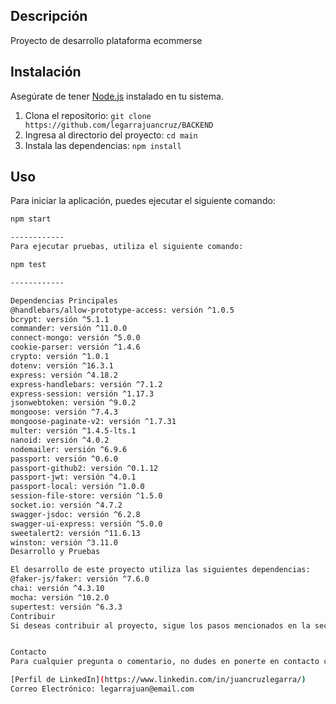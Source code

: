 ## Descripción

Proyecto de desarrollo plataforma ecommerse

## Instalación

Asegúrate de tener [Node.js](https://nodejs.org/) instalado en tu sistema.

1. Clona el repositorio: `git clone https://github.com/legarrajuancruz/BACKEND`
2. Ingresa al directorio del proyecto: `cd main`
3. Instala las dependencias: `npm install`

## Uso

Para iniciar la aplicación, puedes ejecutar el siguiente comando:

```bash
npm start

------------
Para ejecutar pruebas, utiliza el siguiente comando:

npm test

------------

Dependencias Principales
@handlebars/allow-prototype-access: versión ^1.0.5
bcrypt: versión ^5.1.1
commander: versión ^11.0.0
connect-mongo: versión ^5.0.0
cookie-parser: versión ^1.4.6
crypto: versión ^1.0.1
dotenv: versión ^16.3.1
express: versión ^4.18.2
express-handlebars: versión ^7.1.2
express-session: versión ^1.17.3
jsonwebtoken: versión ^9.0.2
mongoose: versión ^7.4.3
mongoose-paginate-v2: versión ^1.7.31
multer: versión ^1.4.5-lts.1
nanoid: versión ^4.0.2
nodemailer: versión ^6.9.6
passport: versión ^0.6.0
passport-github2: versión ^0.1.12
passport-jwt: versión ^4.0.1
passport-local: versión ^1.0.0
session-file-store: versión ^1.5.0
socket.io: versión ^4.7.2
swagger-jsdoc: versión ^6.2.8
swagger-ui-express: versión ^5.0.0
sweetalert2: versión ^11.6.13
winston: versión ^3.11.0
Desarrollo y Pruebas

El desarrollo de este proyecto utiliza las siguientes dependencias:
@faker-js/faker: versión ^7.6.0
chai: versión ^4.3.10
mocha: versión ^10.2.0
supertest: versión ^6.3.3
Contribuir
Si deseas contribuir al proyecto, sigue los pasos mencionados en la sección de "Contribuir" del README.


Contacto
Para cualquier pregunta o comentario, no dudes en ponerte en contacto conmigo:

[Perfil de LinkedIn](https://www.linkedin.com/in/juancruzlegarra/)
Correo Electrónico: legarrajuan@email.com
```
